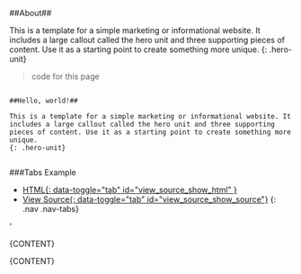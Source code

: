 


##About##

This is a template for a simple marketing or informational website. It includes a large callout called the hero unit and three supporting pieces of content. Use it as a starting point to create something more unique.
{: .hero-unit}




>code for this page
~~~~~~~~~~ { .php}

##Hello, world!##

This is a template for a simple marketing or informational website. It includes a large callout called the hero unit and three supporting pieces of content. Use it as a starting point to create something more unique.
{: .hero-unit}


~~~~~~~~~~ 




###Tabs Example

* [HTML{: data-toggle="tab" id="view_source_show_html" }](#html)
* [View Source{: data-toggle="tab" id="view_source_show_source"}](#source)
{: .nav .nav-tabs}

<div id="myTabContent" class="tab-content">
<p id="html" class="tab-pane">'<div id="view_source_content">{CONTENT}</div></p>
<p id="source" class="tab-pane"><div id="view_source_content">{CONTENT}</div></p>
</div>





